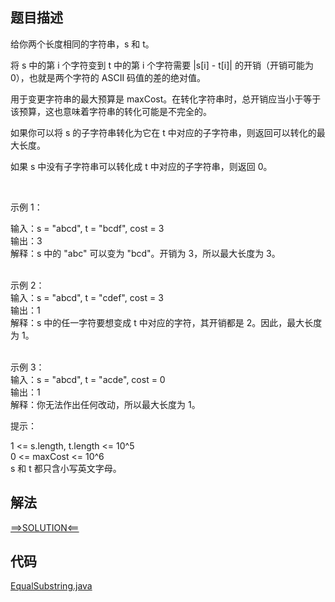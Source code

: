## 题目描述
给你两个长度相同的字符串，s 和 t。

将 s 中的第 i 个字符变到 t 中的第 i 个字符需要 |s[i] - t[i]| 的开销（开销可能为 0），也就是两个字符的 ASCII 码值的差的绝对值。

用于变更字符串的最大预算是 maxCost。在转化字符串时，总开销应当小于等于该预算，这也意味着字符串的转化可能是不完全的。

如果你可以将 s 的子字符串转化为它在 t 中对应的子字符串，则返回可以转化的最大长度。

如果 s 中没有子字符串可以转化成 t 中对应的子字符串，则返回 0。

 

示例 1：

输入：s = "abcd", t = "bcdf", cost = 3
<br>输出：3
<br>解释：s 中的 "abc" 可以变为 "bcd"。开销为 3，所以最大长度为 3。

<br>示例 2：
<br>输入：s = "abcd", t = "cdef", cost = 3
<br>输出：1
<br>解释：s 中的任一字符要想变成 t 中对应的字符，其开销都是 2。因此，最大长度为 1。

<br>示例 3：
<br>输入：s = "abcd", t = "acde", cost = 0
<br>输出：1
<br>解释：你无法作出任何改动，所以最大长度为 1。
 

提示：

1 <= s.length, t.length <= 10^5
<br>0 <= maxCost <= 10^6
<br>s 和 t 都只含小写英文字母。
## 解法
[==>SOLUTION<==](https://leetcode-cn.com/problems/get-equal-substrings-within-budget/==>SOLUTION<==/jin-ke-neng-shi-zi-fu-chuan-xiang-deng-b-higz/)
## 代码
[EqualSubstring.java](https://github.com/Marshal7cc/LeetCode-Java/blob/master/src/slidewindow/EqualSubstring.java)

